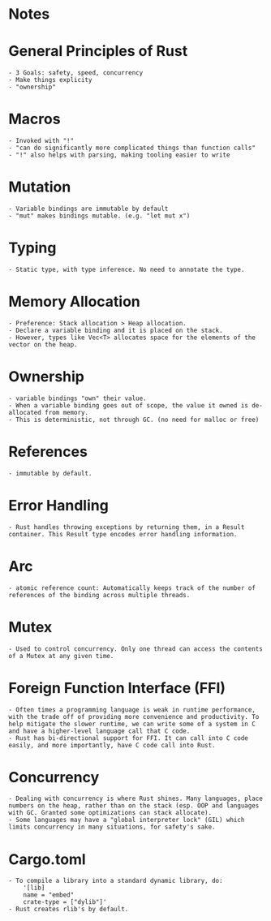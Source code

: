 # Notes

# General Principles of Rust
    - 3 Goals: safety, speed, concurrency
    - Make things explicity
    - "ownership"

# Macros
    - Invoked with "!"
    - "can do significantly more complicated things than function calls"
    - "!" also helps with parsing, making tooling easier to write

# Mutation
    - Variable bindings are immutable by default
    - "mut" makes bindings mutable. (e.g. "let mut x")

# Typing
    - Static type, with type inference. No need to annotate the type.

# Memory Allocation
    - Preference: Stack allocation > Heap allocation.
    - Declare a variable binding and it is placed on the stack.
    - However, types like Vec<T> allocates space for the elements of the vector on the heap.

# Ownership
    - variable bindings "own" their value.
    - When a variable binding goes out of scope, the value it owned is de-allocated from memory.
    - This is deterministic, not through GC. (no need for malloc or free)

# References
    - immutable by default.

# Error Handling
    - Rust handles throwing exceptions by returning them, in a Result container. This Result type encodes error handling information.

# Arc<T>
    - atomic reference count: Automatically keeps track of the number of references of the binding across multiple threads.

# Mutex
    - Used to control concurrency. Only one thread can access the contents of a Mutex at any given time.

# Foreign Function Interface (FFI)
    - Often times a programming language is weak in runtime performance, with the trade off of providing more convenience and productivity. To help mitigate the slower runtime, we can write some of a system in C and have a higher-level language call that C code.
    - Rust has bi-directional support for FFI. It can call into C code easily, and more importantly, have C code call into Rust.

# Concurrency
    - Dealing with concurrency is where Rust shines. Many languages, place numbers on the heap, rather than on the stack (esp. OOP and languages with GC. Granted some optimizations can stack allocate).
    - Some languages may have a "global interpreter lock" (GIL) which limits concurrency in many situations, for safety's sake.

# Cargo.toml
    - To compile a library into a standard dynamic library, do:
        '[lib]
        name = "embed"
        crate-type = ["dylib"]'
    - Rust creates rlib's by default.
